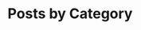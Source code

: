---
title: "Posts by Category"
layout: categories
permalink: /categories/
author_profile: true
classes: wide
sidebar:
  nav: "site_sidebar"
---